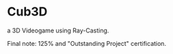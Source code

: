 # Cub3D

a 3D Videogame using Ray-Casting.

Final note: 125% and "Outstanding Project" certification.
